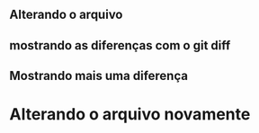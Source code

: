 ## Alterando o arquivo
## mostrando as diferenças com o git diff
## Mostrando mais uma diferença
<h1>Alterando o arquivo novamente</h1>
